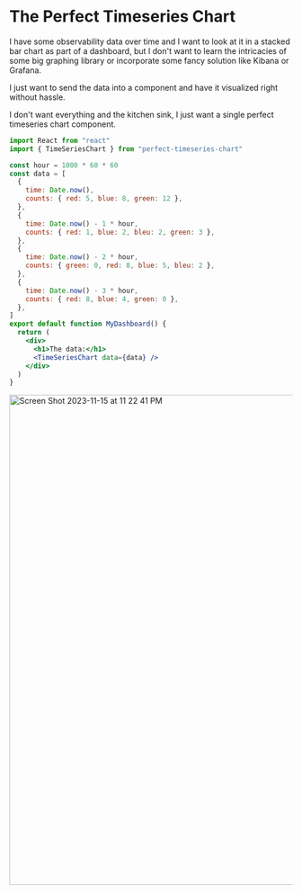 # The Perfect Timeseries Chart

I have some observability data over time and I want to look at it in a stacked bar chart as part of a dashboard, but I don't want to learn the intricacies of some big graphing library or incorporate some fancy solution like Kibana or Grafana.

I just want to send the data into a component and have it visualized right without hassle.

I don't want everything and the kitchen sink, I just want a single perfect timeseries chart component.

```jsx
import React from "react"
import { TimeSeriesChart } from "perfect-timeseries-chart"

const hour = 1000 * 60 * 60
const data = [
  {
    time: Date.now(),
    counts: { red: 5, blue: 8, green: 12 },
  },
  {
    time: Date.now() - 1 * hour,
    counts: { red: 1, blue: 2, bleu: 2, green: 3 },
  },
  {
    time: Date.now() - 2 * hour,
    counts: { green: 0, red: 8, blue: 5, bleu: 2 },
  },
  {
    time: Date.now() - 3 * hour,
    counts: { red: 8, blue: 4, green: 0 },
  },
]
export default function MyDashboard() {
  return (
    <div>
      <h1>The data:</h1>
      <TimeSeriesChart data={data} />
    </div>
  )
}
```
<img width="872" alt="Screen Shot 2023-11-15 at 11 22 41 PM" src="https://github.com/DireLines/perfect-timeseries-chart/assets/16977657/fd2e5861-0f69-454e-a14f-9f2dd8a74138">

